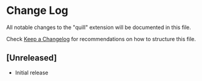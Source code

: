 # Change Log

All notable changes to the "quill" extension will be documented in this file.

Check [Keep a Changelog](http://keepachangelog.com/) for recommendations on how to structure this file.

## [Unreleased]

- Initial release
